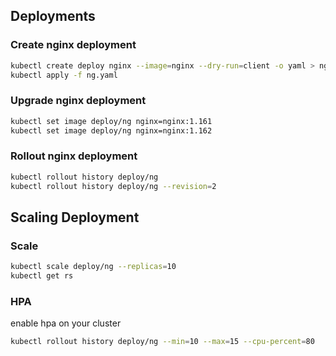 ## Deployments

### Create nginx deployment 

```bash
kubectl create deploy nginx --image=nginx --dry-run=client -o yaml > ng.yaml
kubectl apply -f ng.yaml
```

### Upgrade nginx deployment 

```bash
kubectl set image deploy/ng nginx=nginx:1.161
kubectl set image deploy/ng nginx=nginx:1.162 
```

### Rollout nginx deployment

```bash
kubectl rollout history deploy/ng
kubectl rollout history deploy/ng --revision=2
```

## Scaling Deployment

### Scale

```bash
kubectl scale deploy/ng --replicas=10
kubectl get rs
```

### HPA 

enable hpa on your cluster 
```bash
kubectl rollout history deploy/ng --min=10 --max=15 --cpu-percent=80
```


